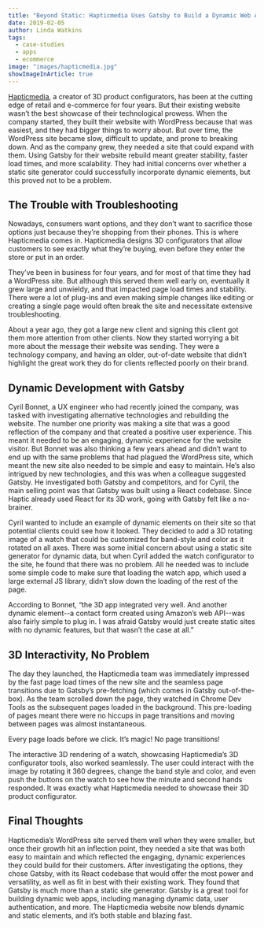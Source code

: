 ```yaml
---
title: "Beyond Static: Hapticmedia Uses Gatsby to Build a Dynamic Web App"
date: 2019-02-05
author: Linda Watkins
tags:
  - case-studies
  - apps
  - ecommerce
image: "images/hapticmedia.jpg"
showImageInArticle: true
---
```


[Hapticmedia](https://hapticmedia.fr/en/), a creator of 3D product configurators, has been at the cutting edge of retail and e-commerce for four years. But their existing website wasn’t the best showcase of their technological prowess. When the company started, they built their website with WordPress because that was easiest, and they had bigger things to worry about. But over time, the WordPress site became slow, difficult to update, and prone to breaking down. And as the company grew, they needed a site that could expand with them. Using Gatsby for their website rebuild meant greater stability, faster load times, and more scalability. They had initial concerns over whether a static site generator could successfully incorporate dynamic elements, but this proved not to be a problem.

## The Trouble with Troubleshooting

Nowadays, consumers want options, and they don’t want to sacrifice those options just because they’re shopping from their phones. This is where Hapticmedia comes in. Hapticmedia designs 3D configurators that allow customers to see exactly what they’re buying, even before they enter the store or put in an order.

They’ve been in business for four years, and for most of that time they had a WordPress site. But although this served them well early on, eventually it grew large and unwieldy, and that impacted page load times and stability. There were a lot of plug-ins and even making simple changes like editing or creating a single page would often break the site and necessitate extensive troubleshooting.

About a year ago, they got a large new client and signing this client got them more attention from other clients. Now they started worrying a bit more about the message their website was sending. They were a technology company, and having an older, out-of-date website that didn’t highlight the great work they do for clients reflected poorly on their brand.

## Dynamic Development with Gatsby

Cyril Bonnet, a UX engineer who had recently joined the company, was tasked with investigating alternative technologies and rebuilding the website. The number one priority was making a site that was a good reflection of the company and that created a positive user experience. This meant it needed to be an engaging, dynamic experience for the website visitor. But Bonnet was also thinking a few years ahead and didn’t want to end up with the same problems that had plagued the WordPress site, which meant the new site also needed to be simple and easy to maintain. He’s also intrigued by new technologies, and this was when a colleague suggested Gatsby. He investigated both Gatsby and competitors, and for Cyril, the main selling point was that Gatsby was built using a React codebase. Since Haptic already used React for its 3D work, going with Gatsby felt like a no-brainer.

Cyril wanted to include an example of dynamic elements on their site so that potential clients could see how it looked. They decided to add a 3D rotating image of a watch that could be customized for band-style and color as it rotated on all axes. There was some initial concern about using a static site generator for dynamic data, but when Cyril added the watch configurator to the site, he found that there was no problem. All he needed was to include some simple code to make sure that loading the watch app, which used a large external JS library, didn’t slow down the loading of the rest of the page.

According to Bonnet, “the 3D app integrated very well. And another dynamic element--a contact form created using Amazon’s web API--was also fairly simple to plug in. I was afraid Gatsby would just create static sites with no dynamic features, but that wasn’t the case at all.”

## 3D Interactivity, No Problem

The day they launched, the Hapticmedia team was immediately impressed by the fast page load times of the new site and the seamless page transitions due to Gatsby’s pre-fetching (which comes in Gatsby out-of-the-box). As the team scrolled down the page, they watched in Chrome Dev Tools as the subsequent pages loaded in the background. This pre-loading of pages meant there were no hiccups in page transitions and moving between pages was almost instantaneous.

<Pullquote>Every page loads before we click. It’s magic! No page transitions!</Pullquote>

The interactive 3D rendering of a watch, showcasing Hapticmedia’s 3D configurator tools, also worked seamlessly. The user could interact with the image by rotating it 360 degrees, change the band style and color, and even push the buttons on the watch to see how the minute and second hands responded. It was exactly what Hapticmedia needed to showcase their 3D product configurator.

## Final Thoughts

Hapticmedia’s WordPress site served them well when they were smaller, but once their growth hit an inflection point, they needed a site that was both easy to maintain and which reflected the engaging, dynamic experiences they could build for their customers. After investigating the options, they chose Gatsby, with its React codebase that would offer the most power and versatility, as well as fit in best with their existing work. They found that Gatsby is much more than a static site generator. Gatsby is a great tool for building dynamic web apps, including managing dynamic data, user authentication, and more. The Hapticmedia website now blends dynamic and static elements, and it’s both stable and blazing fast.
